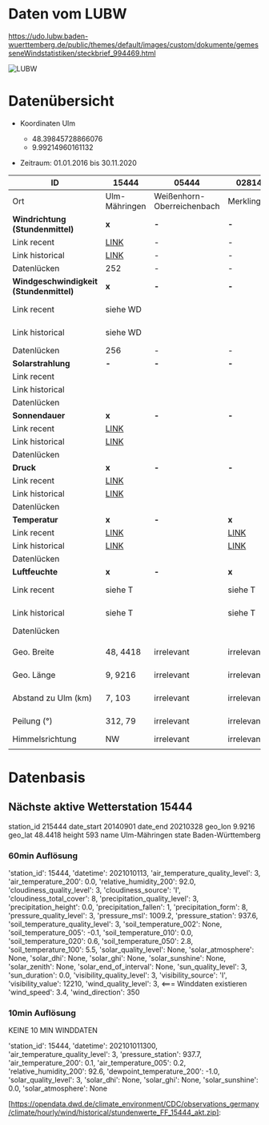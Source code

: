 # Daten vom LUBW

https://udo.lubw.baden-wuerttemberg.de/public/themes/default/images/custom/dokumente/gemesseneWindstatistiken/steckbrief_994469.html

![LUBW](/home/daniel/Seafile/Studium/Master/2_SoSe-2021/4_Seminar/cse-seminar-windprognose/data/LUBW.png)



# Datenübersicht

* Koordinaten Ulm
  + 48.39845728866076
  + 9.99214960161132

* Zeitraum: 01.01.2016 bis 30.11.2020

| ID                                      | 15444                                                        | 05444                      | 02814                                                        | 01886                                                        | 02886                                                        | 03402                                                        | 04887                                                        | SATELLITE |
| --------------------------------------- | ------------------------------------------------------------ | -------------------------- | ------------------------------------------------------------ | ------------------------------------------------------------ | ------------------------------------------------------------ | ------------------------------------------------------------ | ------------------------------------------------------------ | --------- |
| Ort                                     | Ulm-Mähringen                                                | Weißenhorn-Oberreichenbach | Merklingen                                                   | Günzburg                                                     | Laupheim                                                     | Münsingen-Apfelstetten                                       | Stötten                                                      |           |
| **Windrichtung (Stundenmittel)**        | **x**                                                        | **-**                      | **-**                                                        | **x**                                                        | **x**                                                        | **x**                                                        | **x**                                                        | **x**     |
| Link recent                             | [LINK](https://opendata.dwd.de/climate_environment/CDC/observations_germany/climate/hourly/wind/recent/stundenwerte_FF_15444_akt.zip) | -                          | -                                                            | [LINK](https://opendata.dwd.de/climate_environment/CDC/observations_germany/climate/hourly/wind/recent/stundenwerte_FF_01886_akt.zip) | [LINK](https://opendata.dwd.de/climate_environment/CDC/observations_germany/climate/hourly/wind/recent/stundenwerte_FF_02886_akt.zip) | [LINK](https://opendata.dwd.de/climate_environment/CDC/observations_germany/climate/hourly/wind/recent/stundenwerte_FF_03402_akt.zip) | [LINK](https://opendata.dwd.de/climate_environment/CDC/observations_germany/climate/hourly/wind/recent/stundenwerte_FF_04887_akt.zip) | -         |
| Link historical                         | [LINK](https://opendata.dwd.de/climate_environment/CDC/observations_germany/climate/hourly/wind/historical/stundenwerte_FF_15444_20140901_20191231_hist.zip) | -                          | -                                                            | [LINK](https://opendata.dwd.de/climate_environment/CDC/observations_germany/climate/hourly/wind/historical/stundenwerte_FF_01886_20091126_20191231_hist.zip) | [LINK](https://opendata.dwd.de/climate_environment/CDC/observations_germany/climate/hourly/wind/historical/stundenwerte_FF_02886_19700101_20191231_hist.zip) | [LINK](https://opendata.dwd.de/climate_environment/CDC/observations_germany/climate/hourly/wind/historical/stundenwerte_FF_03402_20080124_20191231_hist.zip) | [LINK](https://opendata.dwd.de/climate_environment/CDC/observations_germany/climate/hourly/wind/historical/stundenwerte_FF_04887_19520101_20191231_hist.zip) | -         |
| Datenlücken                             | 252                                                          | -                          | -                                                            | 26                                                           | 313                                                          | 107                                                          | 95                                                           | 0         |
| **Windgeschwindigkeit (Stundenmittel)** | **x**                                                        | **-**                      | **-**                                                        | **x**                                                        | **x**                                                        | **x**                                                        | **x**                                                        | **x**     |
| Link recent                             | siehe WD                                                     |                            |                                                              | siehe WD                                                     | siehe WD                                                     | siehe WD                                                     | siehe WD                                                     | -         |
| Link historical                         | siehe WD                                                     |                            |                                                              | siehe WD                                                     | siehe WD                                                     | siehe WD                                                     | siehe WD                                                     | -         |
| Datenlücken                             | 256                                                          | -                          | -                                                            | 29                                                           | 388                                                          | 112                                                          | 120                                                          | 0         |
| **Solarstrahlung**                      | **-**                                                        | **-**                      | **-**                                                        | **-**                                                        | **-**                                                        | **-**                                                        | **-**                                                        | **x**     |
| Link recent                             |                                                              |                            |                                                              |                                                              |                                                              |                                                              |                                                              | -         |
| Link historical                         |                                                              |                            |                                                              |                                                              |                                                              |                                                              |                                                              | -         |
| Datenlücken                             |                                                              |                            |                                                              |                                                              |                                                              |                                                              |                                                              | 0         |
| **Sonnendauer**                         | **x**                                                        | **-**                      | **-**                                                        | **-**                                                        | **-**                                                        | **x**                                                        | **x**                                                        | **-**     |
| Link recent                             | [LINK](https://opendata.dwd.de/climate_environment/CDC/observations_germany/climate/hourly/sun/recent/stundenwerte_SD_15444_akt.zip) |                            |                                                              |                                                              |                                                              | [LINK](https://opendata.dwd.de/climate_environment/CDC/observations_germany/climate/hourly/sun/recent/stundenwerte_SD_03402_akt.zip) | [LINK](https://opendata.dwd.de/climate_environment/CDC/observations_germany/climate/hourly/sun/recent/stundenwerte_SD_04887_akt.zip) | -         |
| Link historical                         | [LINK](https://opendata.dwd.de/climate_environment/CDC/observations_germany/climate/hourly/sun/historical/stundenwerte_SD_15444_20140901_20191231_hist.zip) |                            |                                                              |                                                              |                                                              | [LINK](https://opendata.dwd.de/climate_environment/CDC/observations_germany/climate/hourly/sun/historical/stundenwerte_SD_03402_19510101_20191231_hist.zip) | [LINK](https://opendata.dwd.de/climate_environment/CDC/observations_germany/climate/hourly/sun/historical/stundenwerte_SD_04887_19510101_20191231_hist.zip) | -         |
| Datenlücken                             |                                                              |                            |                                                              |                                                              |                                                              |                                                              |                                                              | -         |
| **Druck**                               | **x**                                                        | **-**                      | **-**                                                        | **-**                                                        | **x**                                                        | **-**                                                        | **x**                                                        | **x**     |
| Link recent                             | [LINK](https://opendata.dwd.de/climate_environment/CDC/observations_germany/climate/hourly/pressure/recent/stundenwerte_P0_15444_akt.zip) |                            |                                                              |                                                              | [LINK](https://opendata.dwd.de/climate_environment/CDC/observations_germany/climate/hourly/pressure/recent/stundenwerte_P0_02886_akt.zip) |                                                              | [LINK](https://opendata.dwd.de/climate_environment/CDC/observations_germany/climate/hourly/pressure/recent/stundenwerte_P0_04887_akt.zip) | -         |
| Link historical                         | [LINK](https://opendata.dwd.de/climate_environment/CDC/observations_germany/climate/hourly/pressure/historical/stundenwerte_P0_15444_20140901_20191231_hist.zip) |                            |                                                              |                                                              | [LINK](https://opendata.dwd.de/climate_environment/CDC/observations_germany/climate/hourly/pressure/historical/stundenwerte_P0_02886_19890412_20191231_hist.zip) |                                                              | [LINK](https://opendata.dwd.de/climate_environment/CDC/observations_germany/climate/hourly/pressure/historical/stundenwerte_P0_04887_19490101_20191231_hist.zip) | -         |
| Datenlücken                             |                                                              |                            |                                                              |                                                              |                                                              |                                                              |                                                              | 0         |
| **Temperatur**                          | **x**                                                        | **-**                      | **x**                                                        | **x**                                                        | **x**                                                        | **x**                                                        | **x**                                                        | **x**     |
| Link recent                             | [LINK](https://opendata.dwd.de/climate_environment/CDC/observations_germany/climate/hourly/air_temperature/recent/stundenwerte_TU_15444_akt.zip) |                            | [LINK](https://opendata.dwd.de/climate_environment/CDC/observations_germany/climate/hourly/air_temperature/recent/stundenwerte_TU_02814_akt.zip) | [LINK](https://opendata.dwd.de/climate_environment/CDC/observations_germany/climate/hourly/air_temperature/recent/stundenwerte_TU_01886_akt.zip) | [LINK](https://opendata.dwd.de/climate_environment/CDC/observations_germany/climate/hourly/air_temperature/recent/stundenwerte_TU_02886_akt.zip) | [LINK](https://opendata.dwd.de/climate_environment/CDC/observations_germany/climate/hourly/air_temperature/recent/stundenwerte_TU_03402_akt.zip) | [LINK](https://opendata.dwd.de/climate_environment/CDC/observations_germany/climate/hourly/air_temperature/recent/stundenwerte_TU_04887_akt.zip) | -         |
| Link historical                         | [LINK](https://opendata.dwd.de/climate_environment/CDC/observations_germany/climate/hourly/air_temperature/historical/stundenwerte_TU_15444_20140901_20191231_hist.zip) |                            | [LINK](https://opendata.dwd.de/climate_environment/CDC/observations_germany/climate/hourly/air_temperature/historical/stundenwerte_TU_02814_19750601_20191231_hist.zip) | [LINK](https://opendata.dwd.de/climate_environment/CDC/observations_germany/climate/hourly/air_temperature/historical/stundenwerte_TU_01886_20160901_20191231_hist.zip) | [LINK](https://opendata.dwd.de/climate_environment/CDC/observations_germany/climate/hourly/air_temperature/historical/stundenwerte_TU_02886_20020101_20191231_hist.zip) | [LINK](https://opendata.dwd.de/climate_environment/CDC/observations_germany/climate/hourly/air_temperature/historical/stundenwerte_TU_03402_20021101_20191231_hist.zip) | [LINK](https://opendata.dwd.de/climate_environment/CDC/observations_germany/climate/hourly/air_temperature/historical/stundenwerte_TU_04887_19480101_20191231_hist.zip) | -         |
| Datenlücken                             |                                                              |                            |                                                              |                                                              |                                                              |                                                              |                                                              | 0         |
| **Luftfeuchte**                         | **x**                                                        | **-**                      | **x**                                                        | **x**                                                        | **x**                                                        | **x**                                                        | **x**                                                        | **x**     |
| Link recent                             | siehe T                                                      |                            | siehe T                                                      | siehe T                                                      | siehe T                                                      | siehe T                                                      | siehe T                                                      | -         |
| Link historical                         | siehe T                                                      |                            | siehe T                                                      | siehe T                                                      | siehe T                                                      | siehe T                                                      | siehe T                                                      | -         |
| Datenlücken                             |                                                              |                            |                                                              |                                                              |                                                              |                                                              |                                                              | 0         |
|                                         |                                                              |                            |                                                              |                                                              |                                                              |                                                              |                                                              |           |
| Geo. Breite                             | 48, 4418                                                      | irrelevant                 | irrelevant                                                   | 48, 4878                                                      | 48, 2176                                                      | 48, 3851                                                      | 48, 6656                                                      |           |
| Geo. Länge                              | 9, 9216                                                       | irrelevant                 | irrelevant                                                   | 10, 2608                                                      | 9, 9097                                                       | 9, 4837                                                       | 9, 8648                                                       |           |
| Abstand zu Ulm (km)                     | 7, 103                                                        | irrelevant                 | irrelevant                                                   | 22, 192                                                       | 21, 038                                                       | 37, 614                                                       | 31, 185                                                       |           |
| Peilung (°)                             | 312, 79                                                       | irrelevant                 | irrelevant                                                   | 63, 37                                                        | 196, 87                                                       | 267, 73                                                       | 342, 48                                                       | -         |
| Himmelsrichtung                         | NW                                                           | irrelevant                 | irrelevant                                                   | ONO                                                          | S                                                            | W                                                            | NNW                                                          | -         |
|                                         |                                                              |                            |                                                              |                                                              |                                                              |                                                              |                                                              |           |

# Datenbasis

## Nächste aktive Wetterstation 15444

station_id  215444
date_start  20140901
date_end    20210328
geo_lon     9.9216
geo_lat     48.4418
height      593
name        Ulm-Mähringen
state       Baden-Württemberg

### 60min Auflösung

'station_id': 15444, 
'datetime': 2021010113, 
'air_temperature_quality_level': 3, 
'air_temperature_200': 0.0, 
'relative_humidity_200': 92.0, 
'cloudiness_quality_level': 3, 
'cloudiness_source': 'I', 
'cloudiness_total_cover': 8, 
'precipitation_quality_level': 3, 
'precipitation_height': 0.0, 
'precipitation_fallen': 1, 
'precipitation_form': 8, 
'pressure_quality_level': 3, 
'pressure_msl': 1009.2, 
'pressure_station': 937.6, 
'soil_temperature_quality_level': 3, 
'soil_temperature_002': None, 
'soil_temperature_005': -0.1, 
'soil_temperature_010': 0.0, 
'soil_temperature_020': 0.6, 
'soil_temperature_050': 2.8, 
'soil_temperature_100': 5.5, 
'solar_quality_level': None, 
'solar_atmosphere': None, 
'solar_dhi': None, 
'solar_ghi': None, 
'solar_sunshine': None, 
'solar_zenith': None, 
'solar_end_of_interval': None, 
'sun_quality_level': 3, 
'sun_duration': 0.0, 
'visibility_quality_level': 3, 
'visibility_source': 'I', 
'visibility_value': 12210, 
'wind_quality_level': 3, <=== Winddaten existieren
'wind_speed': 3.4, 
'wind_direction': 350

### 10min Auflösung

KEINE 10 MIN WINDDATEN

'station_id': 15444, 
'datetime': 202101011300, 
'air_temperature_quality_level': 3, 
'pressure_station': 937.7, 
'air_temperature_200': 0.1, 
'air_temperature_005': 0.2, 
'relative_humidity_200': 92.6, 
'dewpoint_temperature_200': -1.0, 
'solar_quality_level': 3, 
'solar_dhi': None, 
'solar_ghi': None, 
'solar_sunshine': 0.0, 
'solar_atmosphere': None

[https://opendata.dwd.de/climate_environment/CDC/observations_germany/climate/hourly/wind/historical/stundenwerte_FF_15444_akt.zip]: 
